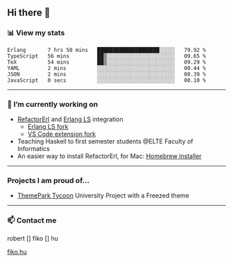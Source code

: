 ## Hi there 👋

### 📊 View my stats

<!--START_SECTION:waka-->

```text
Erlang       7 hrs 50 mins   ████████████████████░░░░░   79.92 %
TypeScript   56 mins         ██▒░░░░░░░░░░░░░░░░░░░░░░   09.65 %
TeX          54 mins         ██▒░░░░░░░░░░░░░░░░░░░░░░   09.29 %
YAML         2 mins          ░░░░░░░░░░░░░░░░░░░░░░░░░   00.44 %
JSON         2 mins          ░░░░░░░░░░░░░░░░░░░░░░░░░   00.39 %
JavaScript   0 secs          ░░░░░░░░░░░░░░░░░░░░░░░░░   00.10 %
```

<!--END_SECTION:waka-->


---

### 🔭 I’m currently working on
- [RefactorErl](https://plc.inf.elte.hu/erlang/) and [Erlang LS](https://erlang-ls.github.io) integration 
  - [Erlang LS fork](https://github.com/robertfiko/erlang_ls)
  - [VS Code extension fork](https://github.com/robertfiko/vscode)
- Teaching Haskell to first semester students @ELTE Faculty of Informatics
- An easier way to install RefactorErl, for Mac: [Homebrew installer](https://github.com/robertfiko/homebrew-referl-installer)

---
### Projects I am proud of...
- [ThemePark Tycoon](https://szofttech.inf.elte.hu/hall-of-fame/csip-42) University Project with a Freezed theme
---


### 📫 Contact me
robert [] fiko [] hu

[fiko.hu](https://fiko.hu)


<!--
**robertfiko/robertfiko** is a ✨ _special_ ✨ repository because its `README.md` (this file) appears on your GitHub profile.

Here are some ideas to get you started:

- 🔭 I’m currently working on ...
- 🌱 I’m currently learning ...
- 👯 I’m looking to collaborate on ...
- 🤔 I’m looking for help with ...
- 💬 Ask me about ...
- 📫 How to reach me: ...
- 😄 Pronouns: ...
- ⚡ Fun fact: ...
-->
